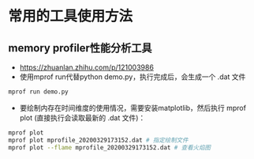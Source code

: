 # 常用的工具使用方法

## memory profiler性能分析工具

- https://zhuanlan.zhihu.com/p/121003986
- 使用mprof run代替python demo.py，执行完成后，会生成一个 .dat 文件

```bash
mprof run demo.py 
```

- 要绘制内存在时间维度的使用情况，需要安装matplotlib，然后执行 mprof plot (直接执行会读取最新的 .dat 文件)：

```bash
mprof plot
mprof plot mprofile_20200329173152.dat # 指定绘制文件
mprof plot --flame mprofile_20200329173152.dat # 查看火焰图
```